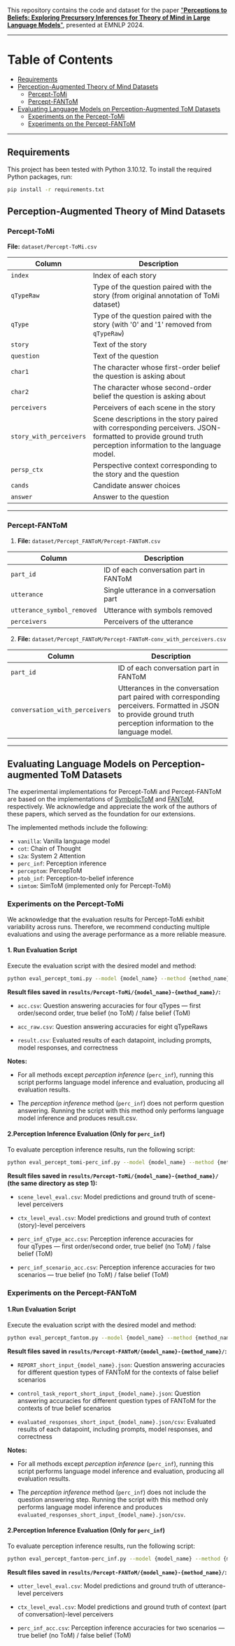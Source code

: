This repository contains the code and dataset for the paper ["**Perceptions to Beliefs: Exploring Precursory Inferences for Theory of Mind in Large Language Models**"](https://aclanthology.org/2024.emnlp-main.1105/), presented at EMNLP 2024.

---
# Table of Contents
- [Requirements](#requirements)
- [Perception-Augmented Theory of Mind Datasets](#perception-augmented-theory-of-mind-datasets)
  - [Percept-ToMi](#percept-tomi)
  - [Percept-FANToM](#percept-fantom)
- [Evaluating Language Models on Perception-Augmented ToM Datasets](#evaluating-language-models-on-perception-augmented-tom-datasets)
  - [Experiments on the Percept-ToMi](#experiments-on-the-percept-tomi)
  - [Experiments on the Percept-FANToM](#experiments-on-the-percept-fantom)
---

## Requirements

This project has been tested with Python 3.10.12.
To install the required Python packages, run:
```bash
pip install -r requirements.txt
```

## Perception-Augmented Theory of Mind Datasets

### Percept-ToMi

**File:** `dataset/Percept-ToMi.csv`

| Column                   | Description                                                                 |
|--------------------------|-----------------------------------------------------------------------------|
| `index`                  | Index of each story                                                        |
| `qTypeRaw`               | Type of the question paired with the story (from original annotation of ToMi dataset) |
| `qType`                  | Type of the question paired with the story (with '0' and '1' removed from `qTypeRaw`) |
| `story`                  | Text of the story                                                          |
| `question`               | Text of the question                                                       |
| `char1`                  | The character whose first-order belief the question is asking about         |
| `char2`                  | The character whose second-order belief the question is asking about        |
| `perceivers`             | Perceivers of each scene in the story                                       |
| `story_with_perceivers`  | Scene descriptions in the story paired with corresponding perceivers. JSON-formatted to provide ground truth perception information to the language model. |
| `persp_ctx`              | Perspective context corresponding to the story and the question            |
| `cands`                  | Candidate answer choices                                                   |
| `answer`                 | Answer to the question                                                     |

---

### Percept-FANToM

1. **File:** `dataset/Percept_FANToM/Percept-FANToM.csv`

| Column                   | Description                                                                 |
|--------------------------|-----------------------------------------------------------------------------|
| `part_id`                | ID of each conversation part in FANToM                                      |
| `utterance`              | Single utterance in a conversation part                                    |
| `utterance_symbol_removed` | Utterance with symbols removed                                            |
| `perceivers`             | Perceivers of the utterance                                                |

2. **File:** `dataset/Percept_FANToM/Percept-FANToM-conv_with_perceivers.csv`

| Column                   | Description                                                                 |
|--------------------------|-----------------------------------------------------------------------------|
| `part_id`                | ID of each conversation part in FANToM                                     |
| `conversation_with_perceivers` | Utterances in the conversation part paired with corresponding perceivers. Formatted in JSON to provide ground truth perception information to the language model. |

---

## Evaluating Language Models on Perception-augmented ToM Datasets

The experimental implementations for Percept-ToMi and Percept-FANToM are based on the implementations of [SymbolicToM](https://github.com/msclar/symbolictom.git) and [FANToM](https://github.com/skywalker023/fantom.git), respectively. We acknowledge and appreciate the work of the authors of these papers, which served as the foundation for our extensions.

The implemented methods include the following:
* `vanilla`: Vanilla language model
* `cot`: Chain of Thought
* `s2a`: System 2 Attention
* `perc_inf`: Perception inference
* `perceptom`: PercepToM
* `ptob_inf`: Perception-to-belief inference
* `simtom`: SimToM (implemented only for Percept-ToMi)


### Experiments on the Percept-ToMi

We acknowledge that the evaluation results for Percept-ToMi exhibit variability across runs. Therefore, we recommend conducting multiple evaluations and using the average performance as a more reliable measure.

#### 1. Run Evaluation Script

Execute the evaluation script with the desired model and method:

```bash
python eval_percept_tomi.py --model {model_name} --method {method_name}
```

**Result files saved in `results/Percept-ToMi/{model_name}-{method_name}/`:**

* `acc.csv`: Question answering accuracies for four qTypes — first order/second order, true belief (no ToM) / false belief (ToM)

* `acc_raw.csv`: Question answering accuracies for eight qTypeRaws 

* `result.csv`: Evaluated results of each datapoint, including prompts, model responses, and correctness

**Notes:**

* For all methods except _perception inference_ (`perc_inf`), running this script performs language model inference and evaluation, producing all evaluation results.

* The _perception inference_ method (`perc_inf`) does not perform question answering. Running the script with this method only performs language model inference and produces result.csv.

#### 2.**Perception Inference Evaluation (Only for** `perc_inf`**)**

To evaluate perception inference results, run the following script:

```bash
python eval_percept_tomi-perc_inf.py --model {model_name} --method {method_name}
```

**Result files saved in ```results/Percept-ToMi/{model_name}-{method_name}/``` (the same directory as step 1):**

* `scene_level_eval.csv`: Model predictions and ground truth of scene-level perceivers

* `ctx_level_eval.csv`: Model predictions and ground truth of context (story)-level perceivers

* `perc_inf_qType_acc.csv`: Perception inference accuracies for four qTypes — first order/second order, true belief (no ToM) / false belief (ToM)

* `perc_inf_scenario_acc.csv`: Perception inference accuracies for two scenarios — true belief (no ToM) / false belief (ToM)

### Experiments on the Percept-FANToM

#### 1.**Run Evaluation Script**

Execute the evaluation script with the desired model and method:

```bash
python eval_percept_fantom.py --model {model_name} --method {method_name}
```

**Result files saved in `results/Percept-FANToM/{model_name}-{method_name}/`:**

*  `REPORT_short_input_{model_name}.json`: Question answering accuracies for different question types of FANToM for the contexts of false belief scenarios

*  `control_task_report_short_input_{model_name}.json`: Question answering accuracies for different question types of FANToM for the contexts of true belief scenarios

*  `evaluated_responses_short_input_{model_name}.json/csv`: Evaluated results of each datapoint, including prompts, model responses, and correctness

**Notes:**

* For all methods except _perception inference_ (`perc_inf`), running this script performs language model inference and evaluation, producing all evaluation results.

* The _perception inference_ method (`perc_inf`) does not include the question answering step. Running the script with this method only performs language model inference and produces `evaluated_responses_short_input_{model_name}.json/csv`.

#### 2.**Perception Inference Evaluation (Only for** `perc_inf`**)**

To evaluate perception inference results, run the following script:

```bash
python eval_percept_fantom-perc_inf.py --model {model_name} --method {method_name}
```

**Result files saved in `results/Percept-FANToM/{model_name}-{method_name}/`:**

* `utter_level_eval.csv`: Model predictions and ground truth of utterance-level perceivers

* `ctx_level_eval.csv`: Model predictions and ground truth of context (part of conversation)-level perceivers

* `perc_inf_acc.csv`: Perception inference accuracies for two scenarios — true belief (no ToM) / false belief (ToM)

